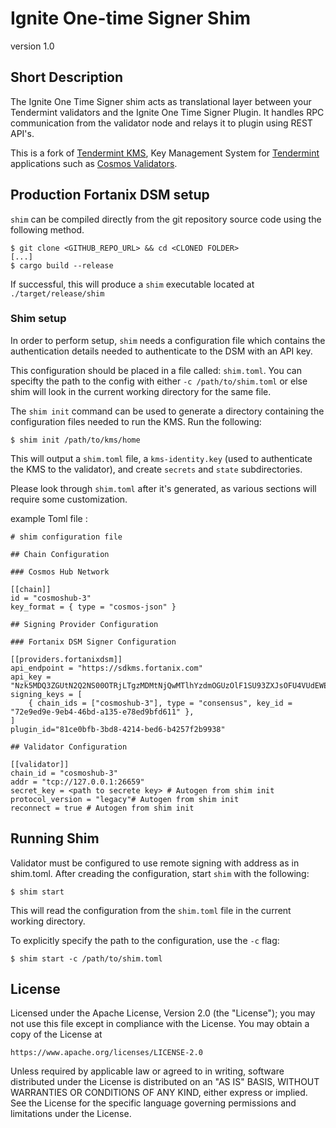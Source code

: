 # Ignite One-time Signer Shim
version 1.0

## Short Description
The Ignite One Time Signer shim acts as translational layer between your Tendermint validators and the Ignite One Time Signer Plugin. It handles RPC communication from the validator node and relays it to plugin using REST API's.

This is a fork of [Tendermint KMS](https://github.com/iqlusioninc/tmkms), Key Management System for [Tendermint] applications such as
[Cosmos Validators].

## Production Fortanix DSM setup
`shim` can be compiled directly from the git repository source code using the
following method.

```
$ git clone <GITHUB_REPO_URL> && cd <CLONED FOLDER>
[...]
$ cargo build --release
```

If successful, this will produce a `shim` executable located at
`./target/release/shim`


### Shim setup

In order to perform setup, `shim` needs a  configuration file which
contains the authentication details needed to authenticate to the DSM with an API key.

This configuration should be placed in a file called: `shim.toml`.
You can specifty the path to the config with either `-c /path/to/shim.toml` or else shim will look in the current working directory for the same file.




The `shim init` command can be used to generate a directory containing
the configuration files needed to run the KMS. Run the following:

```
$ shim init /path/to/kms/home
```

This will output a `shim.toml` file, a `kms-identity.key` (used to authenticate
the KMS to the validator), and create `secrets` and `state` subdirectories.

Please look through `shim.toml` after it's generated, as various sections
will require some customization.


example Toml file : 

```
# shim configuration file

## Chain Configuration

### Cosmos Hub Network

[[chain]]
id = "cosmoshub-3"
key_format = { type = "cosmos-json" }

## Signing Provider Configuration

### Fortanix DSM Signer Configuration

[[providers.fortanixdsm]]
api_endpoint = "https://sdkms.fortanix.com"
api_key = "Nzk5MDQ3ZGUtN2Q2NS00OTRjLTgzMDMtNjQwMTlhYzdmOGUzOlF1SU93ZXJsOFU4VUdEWEdQMmx1dFJOVjlvMTRSd3lhNnVABCNhVkpZOVhzYVgyc0pOVGRQVGJ0RjZJdmVLMy00X05iTEhxMkowamF3UGVPaXJEWEd3"
signing_keys = [
    { chain_ids = ["cosmoshub-3"], type = "consensus", key_id = "72e9ed9e-9eb4-46bd-a135-e78ed9bfd611" },
]
plugin_id="81ce0bfb-3bd8-4214-bed6-b4257f2b9938"

## Validator Configuration

[[validator]]
chain_id = "cosmoshub-3"
addr = "tcp://127.0.0.1:26659"
secret_key = <path to secrete key> # Autogen from shim init
protocol_version = "legacy"# Autogen from shim init
reconnect = true # Autogen from shim init
```
## Running Shim

Validator must be configured to use remote signing with address as in shim.toml. After creading the configuration, start `shim` with the following:

```
$ shim start
```

This will read the configuration from the `shim.toml` file in the current
working directory.

To explicitly specify the path to the configuration, use the `-c` flag:

```
$ shim start -c /path/to/shim.toml
```

## License

Licensed under the Apache License, Version 2.0 (the "License");
you may not use this file except in compliance with the License.
You may obtain a copy of the License at

    https://www.apache.org/licenses/LICENSE-2.0

Unless required by applicable law or agreed to in writing, software
distributed under the License is distributed on an "AS IS" BASIS,
WITHOUT WARRANTIES OR CONDITIONS OF ANY KIND, either express or implied.
See the License for the specific language governing permissions and
limitations under the License.

[//]: # (general links)

[Tendermint]: https://tendermint.com/
[Cosmos Validators]: https://cosmos.network/docs/gaia/